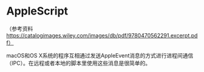 # AppleScript

（参考资料 https://catalogimages.wiley.com/images/db/pdf/9780470562291.excerpt.pdf）

macOS和OS X系统的程序互相通过发送AppleEvent消息的方式进行进程间通信（IPC）。在远程或者本地的脚本里使用这些消息是很简单的。

